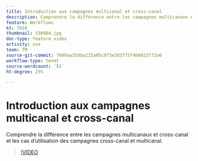```yaml
---
title: Introduction aux campagnes multicanal et cross-canal
description: Comprendre la différence entre les campagnes multicanaux et cross-canal et les cas d’utilisation des campagnes cross-canal et multicanal.
feature: Workflows
kt: 7018
thumbnail: 330984.jpg
doc-type: feature video
activity: use
team: TM
source-git-commit: 7609aa35dba225a05c8f5e3d3f75f4b6023772a0
workflow-type: tm+mt
source-wordcount: '51'
ht-degree: 25%

---
```



# Introduction aux campagnes multicanal et cross-canal

Comprendre la différence entre les campagnes multicanaux et cross-canal et les cas d’utilisation des campagnes cross-canal et multicanal.

>[!VIDEO](https://video.tv.adobe.com/v/330984?quality=12)
